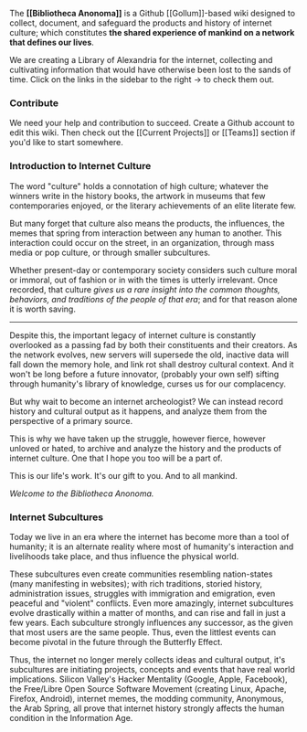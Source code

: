 The **[[Bibliotheca Anonoma]]** is a Github [[Gollum]]-based wiki designed to collect, document, and safeguard the products and history of internet culture; which constitutes **the shared experience of mankind on a network that defines our lives**. 

We are creating a Library of Alexandria for the internet, collecting and cultivating information that would have otherwise been lost to the sands of time. Click on the links in the sidebar to the right -> to check them out.

### Contribute

We need your help and contribution to succeed. Create a Github account to edit this wiki. Then check out the [[Current Projects]] or [[Teams]] section if you'd like to start somewhere.

### Introduction to Internet Culture

The word "culture" holds a connotation of high culture; whatever the winners write in the history books, the artwork in museums that few contemporaries enjoyed, or the literary achievements of an elite literate few. 

But many forget that culture also means the products, the influences, the memes that spring from interaction between any human to another. This interaction could occur on the street, in an organization, through mass media or pop culture, or through smaller subcultures. 

Whether present-day or contemporary society considers such culture moral or immoral, out of fashion or in with the times is utterly irrelevant. Once recorded, that culture *gives us a rare insight into the common thoughts, behaviors, and traditions of the people of that era*; and for that reason alone it is worth saving.

---

Despite this, the important legacy of internet culture is constantly overlooked as a passing fad by both their constituents and their creators. As the network evolves, new servers will supersede the old, inactive data will fall down the memory hole, and link rot shall destroy cultural context. And it won't be long before a future innovator, (probably your own self) sifting through humanity's library of knowledge, curses us for our complacency. 

But why wait to become an internet archeologist? We can instead record history and cultural output as it happens, and analyze them from the perspective of a primary source. 

This is why we have taken up the struggle, however fierce, however unloved or hated, to archive and analyze the history and the products of internet culture. One that I hope you too will be a part of. 

This is our life's work. It's our gift to you. And to all mankind.

*Welcome to the Bibliotheca Anonoma.*

### Internet Subcultures

Today we live in an era where the internet has become more than a tool of humanity; it is an alternate reality where most of humanity's interaction and livelihoods take place, and thus influence the physical world. 

These subcultures even create communities resembling nation-states (many manifesting in websites); with rich traditions, storied history, administration issues, struggles with immigration and emigration, even peaceful and "violent" conflicts. Even more amazingly, internet subcultures evolve drastically within a matter of months, and can rise and fall in just a few years. Each subculture strongly influences any successor, as the given that most users are the same people. Thus, even the littlest events can become pivotal in the future through the Butterfly Effect.

Thus, the internet no longer merely collects ideas and cultural output, it's subcultures are initiating projects, concepts and events that have real world implications. Silicon Valley's Hacker Mentality (Google, Apple, Facebook), the Free/Libre Open Source Software Movement (creating Linux, Apache, Firefox, Android), internet memes, the modding community, Anonymous, the Arab Spring, all prove that internet history strongly affects the human condition in the Information Age. 